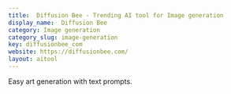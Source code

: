 ```yaml
---
title:  Diffusion Bee - Trending AI tool for Image generation
display_name:  Diffusion Bee
category: Image generation
category_slug: image-generation
key: diffusionbee_com
website: https://diffusionbee.com/
layout: aitool
---
```


Easy art generation with text prompts.
